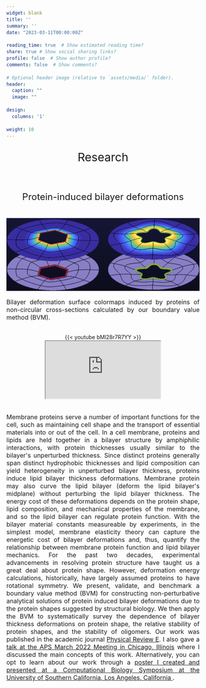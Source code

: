 ```yaml
---
widget: blank
title: ''
summary: ''
date: "2023-03-11T00:00:00Z"

reading_time: true  # Show estimated reading time?
share: true # Show social sharing links?
profile: false  # Show author profile?
comments: false  # Show comments?

# Optional header image (relative to `assets/media/` folder).
header:
  caption: ""
  image: ""

design:
  columns: '1'

weight: 10
---
```

<center><p style="font-size: 30px">Research</p></center><br>

<center><p style="font-size: 24px">Protein-induced bilayer deformations</p></center><br>

<img src="BilayerDeformationColorMaps.png">

<p style="font-size: 16px" align="justify">Bilayer deformation surface colormaps induced by proteins of non-circular cross-sections calculated by our boundary value method (BVM).</p>
<br>
<center>
{{< youtube bMl28r7R7YY >}}
<div>
<iframe class="embed-responsive-item"
  src="https://www.youtube.com/watch?v=bMl28r7R7YY"
  title="Dependence of protein-induced bilayer deformations on protein shape"
  allow="accelerometer; autoplay; clipboard-write; encrypted-media; gyroscope; picture-in-picture"
  allowfullscreen>
</iframe>
</div>
</center>
<br>
<p style="font-size: 16px" align="justify">Membrane proteins serve a number of important functions for the cell, such as maintaining cell shape and the transport of essential materials into or out of the cell. In a cell membrane, proteins and lipids are held together in a bilayer structure by amphiphilic interactions, with protein thicknesses usually similar to the bilayer's unperturbed thickness. Since distinct proteins generally span distinct hydrophobic thicknesses and lipid composition can yield heterogeneity in unperturbed bilayer thickness, proteins induce lipid bilayer thickness deformations. Membrane protein may also curve the lipid bilayer (deform the lipid bilayer's midplane) without perturbing the lipid bilayer thickness. The energy cost of these deformations depends on the protein shape, lipid composition, and mechanical properties of the membrane, and so the lipid bilayer can regulate protein function. With the bilayer material constants measureable by experiments, in the simplest model, membrane elasticity theory can capture the energetic cost of bilayer deformations and, thus, quantify the relationship between membrane protein function and lipid bilayer mechanics. For the past two decades, experimental advancements in resolving protein structure have taught us a great deal about protein shape. However, deformation energy calculations, historically, have largely assumed proteins to have rotational symmetry. We present, validate, and benchmark a boundary value method (BVM) for constructing non-perturbative analytical solutions of protein induced bilayer deformations due to the protein shapes suggested by structural biology. We then apply the BVM to systematically survey the dependence of bilayer thickness deformations on protein shape, the relative stability of protein shapes, and the stability of oligomers. Our work was published in the academic journal <a href='https://journals.aps.org/pre/abstract/10.1103/PhysRevE.107.024403'>Physical Review E</a>. I also gave a <a href='https://www.youtube.com/embed/bMl28r7R7YY'>talk at the APS March 2022 Meeting in Chicago, Illinois</a> where I discussed the main concepts of this work. Alternatively, you can opt to learn about our work through a <a href='https://www.cdalas.com/posters/qcb-2022/qcb-2022-poster.pdf'>poster I created and presented at a Computational Biology Symposium at the University of Southern California, Los Angeles, California </a>.</p>
